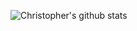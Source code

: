 ![Christopher's github stats](https://github-readme-stats.vercel.app/api?username=larsencs&theme=synthwave&layout=compact)

